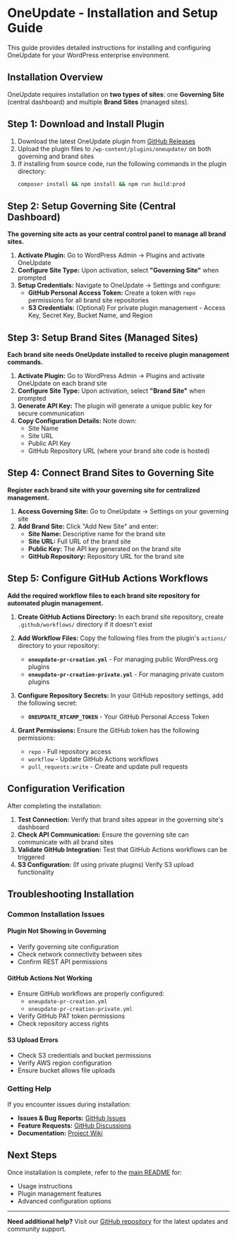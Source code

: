 # OneUpdate - Installation and Setup Guide

This guide provides detailed instructions for installing and configuring OneUpdate for your WordPress enterprise environment.

## Installation Overview

OneUpdate requires installation on **two types of sites**: one **Governing Site** (central dashboard) and multiple **Brand Sites** (managed sites).

## Step 1: Download and Install Plugin

1. Download the latest OneUpdate plugin from [GitHub Releases](https://github.com/rtCamp/OneUpdate/releases)
2. Upload the plugin files to `/wp-content/plugins/oneupdate/` on both governing and brand sites
3. If installing from source code, run the following commands in the plugin directory:
   ```bash
   composer install && npm install && npm run build:prod
   ```

## Step 2: Setup Governing Site (Central Dashboard)

**The governing site acts as your central control panel to manage all brand sites.**

1. **Activate Plugin:** Go to WordPress Admin → Plugins and activate OneUpdate
2. **Configure Site Type:** Upon activation, select **"Governing Site"** when prompted
3. **Setup Credentials:** Navigate to OneUpdate → Settings and configure:
   - **GitHub Personal Access Token:** Create a token with `repo` permissions for all brand site repositories
   - **S3 Credentials:** (Optional) For private plugin management - Access Key, Secret Key, Bucket Name, and Region

## Step 3: Setup Brand Sites (Managed Sites)

**Each brand site needs OneUpdate installed to receive plugin management commands.**

1. **Activate Plugin:** Go to WordPress Admin → Plugins and activate OneUpdate on each brand site
2. **Configure Site Type:** Upon activation, select **"Brand Site"** when prompted
3. **Generate API Key:** The plugin will generate a unique public key for secure communication
4. **Copy Configuration Details:** Note down:
   - Site Name
   - Site URL  
   - Public API Key
   - GitHub Repository URL (where your brand site code is hosted)

## Step 4: Connect Brand Sites to Governing Site

**Register each brand site with your governing site for centralized management.**

1. **Access Governing Site:** Go to OneUpdate → Settings on your governing site
2. **Add Brand Site:** Click "Add New Site" and enter:
   - **Site Name:** Descriptive name for the brand site
   - **Site URL:** Full URL of the brand site
   - **Public Key:** The API key generated on the brand site
   - **GitHub Repository:** Repository URL for the brand site

## Step 5: Configure GitHub Actions Workflows

**Add the required workflow files to each brand site repository for automated plugin management.**

1. **Create GitHub Actions Directory:** In each brand site repository, create `.github/workflows/` directory if it doesn't exist

2. **Add Workflow Files:** Copy the following files from the plugin's `actions/` directory to your repository:
   - **`oneupdate-pr-creation.yml`** - For managing public WordPress.org plugins
   - **`oneupdate-pr-creation-private.yml`** - For managing private custom plugins

3. **Configure Repository Secrets:** In your GitHub repository settings, add the following secret:
   - **`ONEUPDATE_RTCAMP_TOKEN`** - Your GitHub Personal Access Token

4. **Grant Permissions:** Ensure the GitHub token has the following permissions:
   - `repo` - Full repository access
   - `workflow` - Update GitHub Actions workflows
   - `pull_requests:write` - Create and update pull requests

## Configuration Verification

After completing the installation:

1. **Test Connection:** Verify that brand sites appear in the governing site's dashboard
2. **Check API Communication:** Ensure the governing site can communicate with all brand sites
3. **Validate GitHub Integration:** Test that GitHub Actions workflows can be triggered
4. **S3 Configuration:** (If using private plugins) Verify S3 upload functionality

## Troubleshooting Installation

### Common Installation Issues

#### Plugin Not Showing in Governing
- Verify governing site configuration
- Check network connectivity between sites
- Confirm REST API permissions

#### GitHub Actions Not Working
- Ensure GitHub workflows are properly configured:
  - `oneupdate-pr-creation.yml`
  - `oneupdate-pr-creation-private.yml`
- Verify GitHub PAT token permissions
- Check repository access rights

#### S3 Upload Errors
- Check S3 credentials and bucket permissions
- Verify AWS region configuration
- Ensure bucket allows file uploads

### Getting Help

If you encounter issues during installation:

- **Issues & Bug Reports:** [GitHub Issues](https://github.com/rtCamp/OneUpdate/issues)
- **Feature Requests:** [GitHub Discussions](https://github.com/rtCamp/OneUpdate/discussions)
- **Documentation:** [Project Wiki](https://github.com/rtCamp/OneUpdate/wiki)

## Next Steps

Once installation is complete, refer to the [main README](../README.md) for:
- Usage instructions
- Plugin management features
- Advanced configuration options

---

**Need additional help?** Visit our [GitHub repository](https://github.com/rtCamp/OneUpdate) for the latest updates and community support.